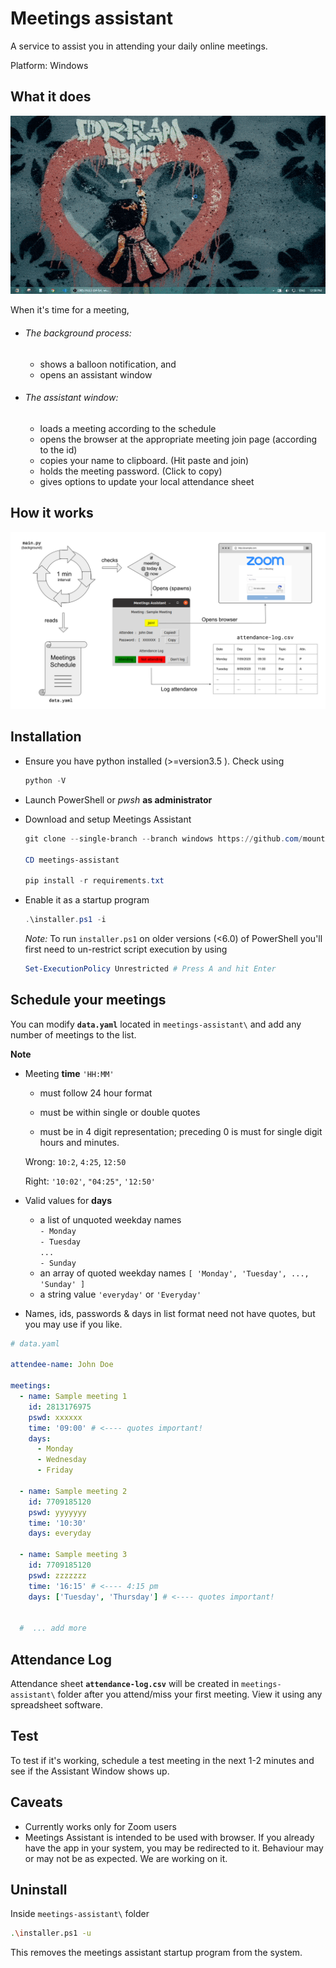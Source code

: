 # Meetings assistant

A service to assist you in attending your daily online meetings.

Platform: Windows

## What it does

![Demo](images/demo.gif)

When it's time for a meeting,

- ###### The background process:

  - shows a balloon notification, and
  - opens an assistant window

- ###### The assistant window:

  - loads a meeting according to the schedule
  - opens the browser at the appropriate meeting join page (according to the id)
  - copies your name to clipboard. (Hit paste and join)
  - holds the meeting password. (Click to copy)
  - gives options to update your local attendance sheet

## How it works

![Overview](images/overview.svg)

## Installation

- Ensure you have python installed (>=version3.5 ). Check using

  ```powershell
  python -V
  ```



- Launch PowerShell or *pwsh* **as administrator**

- Download and setup Meetings Assistant

  ```powershell
  git clone --single-branch --branch windows https://github.com/mountAP/meetings-assistant.git
  
  CD meetings-assistant
  
  pip install -r requirements.txt
  ```

- Enable it as a startup program

  ```powershell
  .\installer.ps1 -i
  ```

  *Note:* To run `installer.ps1` on older versions (<6.0) of PowerShell you'll first need to un-restrict script execution by using

  ```powershell
  Set-ExecutionPolicy Unrestricted # Press A and hit Enter
  ```
  

## Schedule your meetings

You can modify **`data.yaml`** located in `meetings-assistant\` and add any number of meetings to the list.

**Note**

- Meeting **time** `'HH:MM'`

  - must follow 24 hour format

  - must be within single or double quotes 

  - must be in 4 digit representation; preceding 0 is must for single digit hours and minutes. 

  Wrong: `10:2`, `4:25`, `12:50` 

  Right: `'10:02'`, `"04:25"`, `'12:50'`

- Valid values for **days**
  - a list of unquoted weekday names<br>
    `- Monday`<br>
    `- Tuesday`<br>
    `...`<br>
    `- Sunday`<br>
  - an array of quoted weekday names
    `[ 'Monday', 'Tuesday', ..., 'Sunday' ]`
  - a string value
    `'everyday'` or `'Everyday'`
  
- Names, ids, passwords & days in list format need not have quotes, but you may use if you like.

```yaml
# data.yaml

attendee-name: John Doe

meetings:
  - name: Sample meeting 1
    id: 2813176975
    pswd: xxxxxx
    time: '09:00' # <---- quotes important!
    days:
      - Monday
      - Wednesday
      - Friday

  - name: Sample meeting 2
    id: 7709185120
    pswd: yyyyyyy
    time: '10:30'
    days: everyday

  - name: Sample meeting 3
    id: 7709185120
    pswd: zzzzzzz
    time: '16:15' # <---- 4:15 pm
    days: ['Tuesday', 'Thursday'] # <---- quotes important!


  #  ... add more
```

## Attendance Log

Attendance sheet **`attendance-log.csv`** will be created in `meetings-assistant\` folder after you attend/miss your first meeting. View it using any spreadsheet software.

## Test

To test if it's working, schedule a test meeting in the next 1-2 minutes and see if the Assistant Window shows up.

## Caveats

- Currently works only for Zoom users
- Meetings Assistant is intended to be used with browser. If you already have the app in your system, you may be redirected to it. Behaviour may or may not be as expected. We are working on it.

## Uninstall

Inside `meetings-assistant\` folder

```bash
.\installer.ps1 -u
```

This removes the meetings assistant startup program from the system. 
